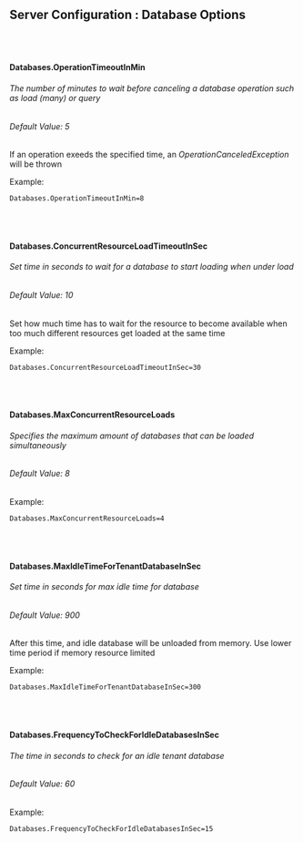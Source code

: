 ## Server Configuration : Database Options

<br><br>

#### Databases.OperationTimeoutInMin
###### The number of minutes to wait before canceling a database operation such as load (many) or query
###### Default Value: 5
If an operation exeeds the specified time, an *OperationCanceledException* will be thrown

Example:

```
Databases.OperationTimeoutInMin=8
```

<br><br>

#### Databases.ConcurrentResourceLoadTimeoutInSec
###### Set time in seconds to wait for a database to start loading when under load
###### Default Value: 10
Set how much time has to wait for the resource to become available when too much different resources get loaded at the same time

Example:

```
Databases.ConcurrentResourceLoadTimeoutInSec=30
```

<br><br>

#### Databases.MaxConcurrentResourceLoads
###### Specifies the maximum amount of databases that can be loaded simultaneously
###### Default Value: 8

Example:

```
Databases.MaxConcurrentResourceLoads=4
```

<br><br>

#### Databases.MaxIdleTimeForTenantDatabaseInSec
###### Set time in seconds for max idle time for database
###### Default Value: 900
After this time, and idle database will be unloaded from memory. Use lower time period if memory resource limited

Example:
```
Databases.MaxIdleTimeForTenantDatabaseInSec=300
```

<br><br>

#### Databases.FrequencyToCheckForIdleDatabasesInSec
###### The time in seconds to check for an idle tenant database
###### Default Value: 60

Example:
```
Databases.FrequencyToCheckForIdleDatabasesInSec=15
```
